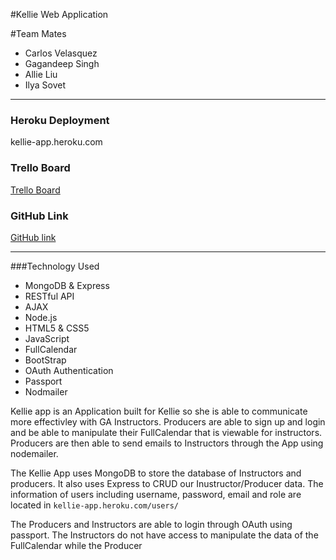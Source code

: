 #Kellie Web Application 
  
 #Team Mates
  
 - Carlos Velasquez
 - Gagandeep Singh
 - Allie Liu
 - Ilya Sovet
 
 ---
 
 
 ### Heroku Deployment
 
 kellie-app.heroku.com
 
 ### Trello Board
 
 <a href="https://trello.com/b/zgZNVrMz/project-3">Trello Board</a>
 
 ### GitHub Link
 
 <a href="https://github.com/Schedulizer/kellie_app/">GitHub link </a>
 
 ---
 
 
 ###Technology Used
 - MongoDB & Express
 - RESTful API
 - AJAX
 - Node.js
 - HTML5 & CSS5
 - JavaScript
 - FullCalendar
 - BootStrap
 - OAuth Authentication
 - Passport
 - Nodmailer
 
 
 
 
 Kellie app is an Application built for Kellie so she is able to communicate more effectivley with GA Instructors. Producers are able to sign up and login and be able to manipulate their FullCalendar that is viewable for instructors. Producers are then able to send emails to Instructors through the App using nodemailer.
 
 The Kellie App uses MongoDB to store the database of Instructors and producers. It also uses Express to CRUD our Inustructor/Producer data. The information of users including username, password, email and role are located in `kellie-app.heroku.com/users/`
 
 The Producers and Instructors are able to login through OAuth using passport. The Instructors do not have access to manipulate the data of the FullCalendar while the Producer
